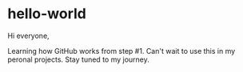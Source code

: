 # hello-world

Hi everyone,

Learning how GitHub works from step #1. Can't wait to use this in my peronal projects. Stay tuned to my journey.
